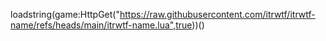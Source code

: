 
loadstring(game:HttpGet("https://raw.githubusercontent.com/itrwtf/itrwtf-name/refs/heads/main/itrwtf-name.lua",true))()
